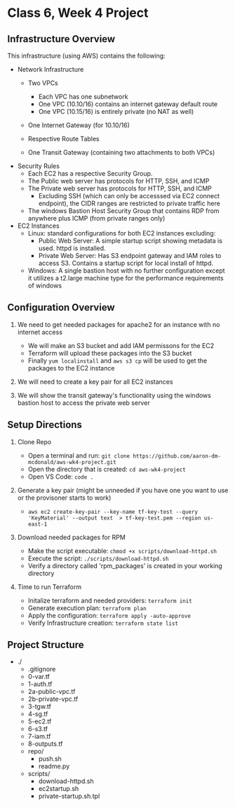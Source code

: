 # Class 6, Week 4 Project

## Infrastructure Overview

This infrastructure (using AWS) contains the following:
- Network Infrastructure 
    - Two VPCs 
        - Each VPC has one subnetwork 
        - One VPC (10.10/16) contains an internet gateway default route
        - One VPC (10.15/16) is entirely private (no NAT as well)
    
    - One Internet Gateway (for 10.10/16)
    - Respective Route Tables
    - One Transit Gateway (containing two attachments to both VPCs)
- Security Rules
    - Each EC2 has a respective Security Group. 
    - The Public web server has protocols for HTTP, SSH, and ICMP
    - The Private web server has protocols for HTTP, SSH, and ICMP
        - Excluding SSH (which can only be accesssed via EC2 connect endpoint), the CIDR ranges are restricted to private traffic here
    - The windows Bastion Host Security Group that contains RDP from anywhere plus ICMP (from private ranges only)
- EC2 Instances
   - Linux: standard configurations for both EC2 instances excluding:
        - Public Web Server: A simple startup script showing metadata is used. httpd is installed. 
        - Private Web Server: Has S3 endpoint gateway and IAM roles to access S3. Contains a startup script for local install of httpd.
   - Windows: A single bastion host with no further configuration except it utilizes a t2.large machine type for the performance requirements of windows   

## Configuration Overview
1) We need to get needed packages for apache2 for an instance with no internet access
    - We will make an S3 bucket and add IAM permissons for the EC2
    - Terraform will upload these packages into the S3 bucket 
    - Finally ```yum localinstall``` and ```aws s3 cp``` will be used to get the packages to the EC2 instance 

2) We will need to create a key pair for all EC2 instances 

3) We will show the transit gateway's functionality using the windows bastion host to access the private web server

## Setup Directions 

1) Clone Repo
    - Open a terminal and run: ```git clone https://github.com/aaron-dm-mcdonald/aws-wk4-project.git```
    - Open the directory that is created: ```cd aws-wk4-project```
    - Open VS Code: ```code .```

2) Generate a key pair (might be unneeded if you have one you want to use or the provisoner starts to work)
    - ```aws ec2 create-key-pair --key-name tf-key-test --query 'KeyMaterial' --output text  > tf-key-test.pem --region us-east-1```

3) Download needed packages for RPM
    - Make the script executable: ```chmod +x scripts/download-httpd.sh```
    - Execute the script: ```./scripts/download-httpd.sh```
    - Verify a directory called 'rpm_packages' is created in your working directory

4) Time to run Terraform
    - Initalize terraform and needed providers: ```terraform init```
    - Generate execution plan: ```terraform plan```
    - Apply the configuration: ```terraform apply -auto-approve```
    - Verify Infrastructure creation: ```terraform state list```


## Project Structure

- ./
    - .gitignore
    - 0-var.tf
    - 1-auth.tf
    - 2a-public-vpc.tf
    - 2b-private-vpc.tf
    - 3-tgw.tf
    - 4-sg.tf
    - 5-ec2.tf
    - 6-s3.tf
    - 7-iam.tf
    - 8-outputs.tf    
    - repo/
        - push.sh
        - readme.py
    - scripts/
        - download-httpd.sh
        - ec2startup.sh
        - private-startup.sh.tpl